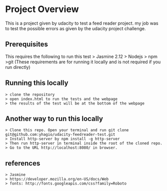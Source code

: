 # Project Overview

This is a project given by udacity to test a feed reader project.
my job was to test the possible errors as given by the udacity project challenge.


## Prerequisites

This requires the following to run this test
    > Jasmine 2.12
    > Nodejs
    > npm
    >git
(These requirements are for running it locally and is not required if you run directly)

## Running this locally

    > clone the repository
    > open index.html to run the tests and the webpage
    > the results of the test will be at the bottom of the webpage

## Another way to run this locally
    > Clone this repo. Open your terminal and run git clone git@github.com:yhagio/udacity-feedreader-test.git
    > Install http-server by npm install -g http-server
    > Then run http-server in terminal inside the root of the cloned repo.
    > Go to the URL http://localhost:8080/ in browser.

## references
    > Jasmine
    > https://developer.mozilla.org/en-US/docs/Web
    > fonts: http://fonts.googleapis.com/css?family=Roboto
